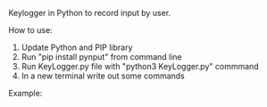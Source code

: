 Keylogger in Python to record input by user.

How to use:
1. Update Python and PIP library
2. Run "pip install pynput" from command line 
3. Run KeyLogger.py file with "python3 KeyLogger.py" commmand
4. In a new terminal write out some commands


Example:

 

